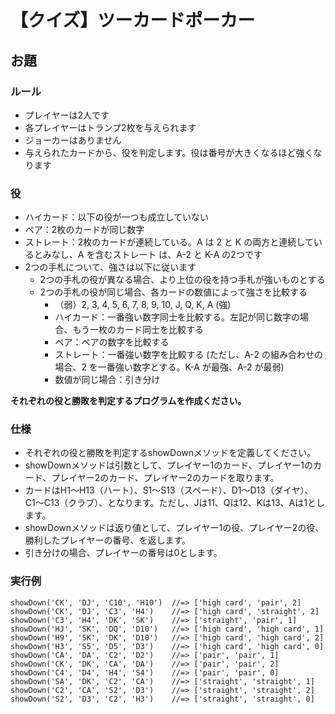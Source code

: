 # 【クイズ】ツーカードポーカー

## お題

### ルール

* プレイヤーは2人です
* 各プレイヤーはトランプ2枚を与えられます
* ジョーカーはありません
* 与えられたカードから、役を判定します。役は番号が大きくなるほど強くなります

### 役

* ハイカード：以下の役が一つも成立していない
* ペア：2枚のカードが同じ数字
* ストレート：2枚のカードが連続している。A は 2 と K の両方と連続しているとみなし、A を含むストレート は、A-2 と K-A の2つです
* 2つの手札について、強さは以下に従います
  * 2つの手札の役が異なる場合、より上位の役を持つ手札が強いものとする
  * 2つの手札の役が同じ場合、各カードの数値によって強さを比較する
    * （弱）2, 3, 4, 5, 6, 7, 8, 9, 10, J, Q, K, A (強)
    * ハイカード：一番強い数字同士を比較する。左記が同じ数字の場合、もう一枚のカード同士を比較する
    * ペア：ペアの数字を比較する
    * ストレート：一番強い数字を比較する (ただし、A-2 の組み合わせの場合、2 を一番強い数字とする。K-A が最強、A-2 が最弱)
    * 数値が同じ場合：引き分け

__それぞれの役と勝敗を判定するプログラムを作成ください。__
### 仕様

* それぞれの役と勝敗を判定するshowDownメソッドを定義してください。
* showDownメソッドは引数として、プレイヤー1のカード、プレイヤー1のカード、プレイヤー2のカード、プレイヤー2のカードを取ります。
* カードはH1〜H13（ハート）、S1〜S13（スペード）、D1〜D13（ダイヤ）、C1〜C13（クラブ）、となります。ただし、Jは11、Qは12、Kは13、Aは1とします。
* showDownメソッドは返り値として、プレイヤー1の役、プレイヤー2の役、勝利したプレイヤーの番号、を返します。
* 引き分けの場合、プレイヤーの番号は0とします。

### 実行例

```
showDown('CK', 'DJ', 'C10', 'H10')  //=> ['high card', 'pair', 2]
showDown('CK', 'DJ', 'C3', 'H4')    //=> ['high card', 'straight', 2]
showDown('C3', 'H4', 'DK', 'SK')    //=> ['straight', 'pair', 1]
showDown('HJ', 'SK', 'DQ', 'D10')   //=> ['high card', 'high card', 1]
showDown('H9', 'SK', 'DK', 'D10')   //=> ['high card', 'high card', 2]
showDown('H3', 'S5', 'D5', 'D3')    //=> ['high card', 'high card', 0]
showDown('CA', 'DA', 'C2', 'D2')    //=> ['pair', 'pair', 1]
showDown('CK', 'DK', 'CA', 'DA')    //=> ['pair', 'pair', 2]
showDown('C4', 'D4', 'H4', 'S4')    //=> ['pair', 'pair', 0]
showDown('SA', 'DK', 'C2', 'CA')    //=> ['straight', 'straight', 1]
showDown('C2', 'CA', 'S2', 'D3')    //=> ['straight', 'straight', 2]
showDown('S2', 'D3', 'C2', 'H3')    //=> ['straight', 'straight', 0]
```
